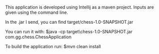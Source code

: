 This application is developed using Intellij as a maven project.
Inputs are given using the command line.

In the .jar I send, you can find target/chess-1.0-SNAPSHOT.jar

You can run it with:
    $java -cp target\chess-1.0-SNAPSHOT.jar com.gg.chess.ChessApplication

To build the application run:
    $mvn clean install

